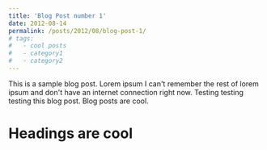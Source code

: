 ```yaml
---
title: 'Blog Post number 1'
date: 2012-08-14
permalink: /posts/2012/08/blog-post-1/
# tags:
#   - cool posts
#   - category1
#   - category2
---
```


This is a sample blog post. Lorem ipsum I can't remember the rest of lorem ipsum and don't have an internet connection right now. Testing testing testing this blog post. Blog posts are cool.

Headings are cool
======
